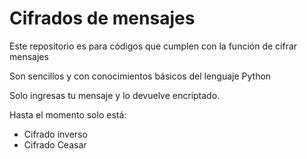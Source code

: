 # Cifrados de mensajes

Este repositorio es para códigos que cumplen con la función de cifrar mensajes

Son sencillos y con conocimientos básicos del lenguaje Python

Solo ingresas tu mensaje y lo devuelve encriptado.

Hasta el momento solo está:

- Cifrado inverso
- Cifrado Ceasar

